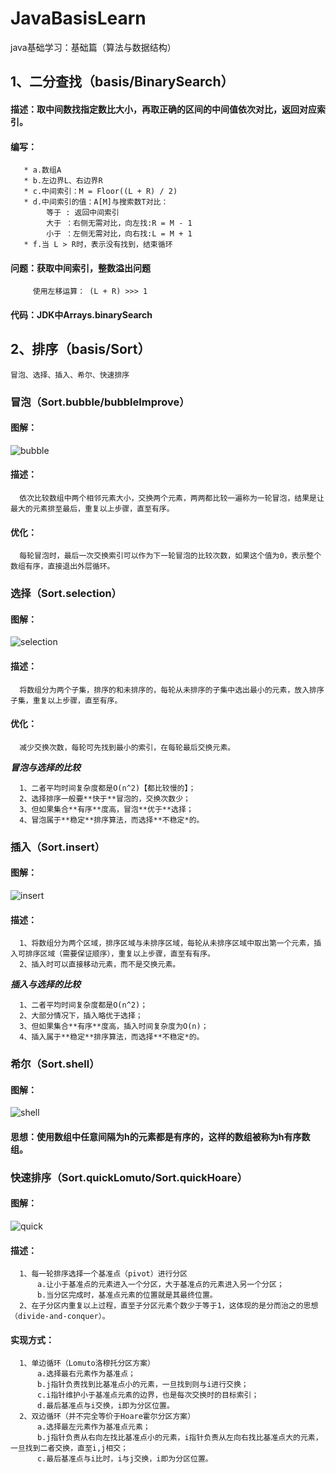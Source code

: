 # JavaBasisLearn
java基础学习：基础篇（算法与数据结构）

## 1、二分查找（basis/BinarySearch）
   #### 描述：取中间数找指定数比大小，再取正确的区间的中间值依次对比，返回对应索引。
   #### 编写：
       * a.数组A
       * b.左边界L、右边界R
       * c.中间索引：M = Floor((L + R) / 2)
       * d.中间索引的值：A[M]与搜索数T对比：
            等于 : 返回中间索引
            大于 ：右侧无需对比，向左找:R = M - 1
            小于 ：左侧无需对比，向右找:L = M + 1
       * f.当 L > R时，表示没有找到，结束循环
   
   #### 问题：获取中间索引，整数溢出问题
         使用左移运算： (L + R) >>> 1  
   #### 代码：JDK中Arrays.binarySearch


## 2、排序（basis/Sort）
    冒泡、选择、插入、希尔、快速排序
### 冒泡（Sort.bubble/bubbleImprove）
   #### 图解：
   ![bubble](https://user-images.githubusercontent.com/49053144/202761912-8dd59fb5-f980-4859-b0ad-04d98cff0b64.gif)
   
   #### 描述：
      依次比较数组中两个相邻元素大小，交换两个元素，两两都比较一遍称为一轮冒泡，结果是让最大的元素排至最后，重复以上步骤，直至有序。
      
   #### 优化：
      每轮冒泡时，最后一次交换索引可以作为下一轮冒泡的比较次数，如果这个值为0，表示整个数组有序，直接退出外层循环。
   
### 选择（Sort.selection）
   #### 图解：
   ![selection](https://user-images.githubusercontent.com/49053144/202763722-4c19bfef-bdb2-457b-b7ba-36239d83fe8a.gif)

   #### 描述：
      将数组分为两个子集，排序的和未排序的，每轮从未排序的子集中选出最小的元素，放入排序子集，重复以上步骤，直至有序。
      
   #### 优化：
      减少交换次数，每轮可先找到最小的索引，在每轮最后交换元素。
      
 ***冒泡与选择的比较***
 
      1、二者平均时间复杂度都是O(n^2)【都比较慢的】；
      2、选择排序一般要**快于**冒泡的，交换次数少；
      3、但如果集合**有序**度高，冒泡**优于**选择；
      4、冒泡属于**稳定**排序算法，而选择**不稳定*的。
      
      
### 插入（Sort.insert）
   #### 图解：
   ![insert](https://user-images.githubusercontent.com/49053144/202766114-5768d83f-e6c9-4dc7-8a5f-8505cff18829.gif)
  
   #### 描述：

      1、将数组分为两个区域，排序区域与未排序区域，每轮从未排序区域中取出第一个元素，插入可排序区域（需要保证顺序），重复以上步骤，直至有有序。
      2、插入时可以直接移动元素，而不是交换元素。
     
 ***插入与选择的比较***
 
      1、二者平均时间复杂度都是O(n^2)；
      2、大部分情况下，插入略优于选择；
      3、但如果集合**有序**度高，插入时间复杂度为O(n)；
      4、插入属于**稳定**排序算法，而选择**不稳定*的。
      
      
### 希尔（Sort.shell）
   #### 图解：
   ![shell](https://user-images.githubusercontent.com/49053144/202767062-82ea9aba-fa84-4092-9ebe-6093f832d9e7.gif)

   #### 思想：使用数组中任意间隔为h的元素都是有序的，这样的数组被称为h有序数组。
   
   
### 快速排序（Sort.quickLomuto/Sort.quickHoare）  

   #### 图解：
   ![quick](https://user-images.githubusercontent.com/49053144/202770408-666af380-28b1-41a7-a132-d6ff06e081ec.gif)
  
   #### 描述：

      1、每一轮排序选择一个基准点（pivot）进行分区
          a.让小于基准点的元素进入一个分区，大于基准点的元素进入另一个分区；
          b.当分区完成时，基准点元素的位置就是其最终位置。
      2、在子分区内重复以上过程，直至子分区元素个数少于等于1，这体现的是分而治之的思想（divide-and-conquer）。
      
   #### 实现方式：
      
      1、单边循环（Lomuto洛穆托分区方案）
          a.选择最右元素作为基准点；
          b.j指针负责找到比基准点小的元素，一旦找到则与i进行交换；
          c.i指针维护小于基准点元素的边界，也是每次交换时的目标索引；
          d.最后基准点与i交换，i即为分区位置。
      2、双边循环（并不完全等价于Hoare霍尔分区方案）
          a.选择最左元素作为基准点元素；
          b.j指针负责从右向左找比基准点小的元素，i指针负责从左向右找比基准点大的元素，一旦找到二者交换，直至i,j相交；
          c.最后基准点与i比时，i与j交换，i即为分区位置。

 
